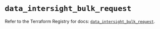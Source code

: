 # `data_intersight_bulk_request`

Refer to the Terraform Registry for docs: [`data_intersight_bulk_request`](https://registry.terraform.io/providers/ciscodevnet/intersight/1.0.71/docs/data-sources/bulk_request).
